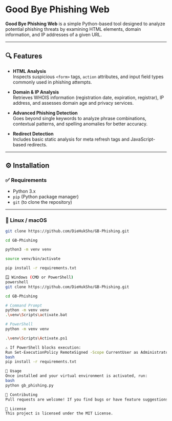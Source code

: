 # Good Bye Phishing Web

**Good Bye Phishing Web** is a simple Python-based tool designed to analyze potential phishing threats by examining HTML elements, domain information, and IP addresses of a given URL.

---

## 🔍 Features

- **HTML Analysis**  
  Inspects suspicious `<form>` tags, `action` attributes, and input field types commonly used in phishing attempts.

- **Domain & IP Analysis**  
  Retrieves WHOIS information (registration date, expiration, registrar), IP address, and assesses domain age and privacy services.

- **Advanced Phishing Detection**  
  Goes beyond single keywords to analyze phrase combinations, contextual patterns, and spelling anomalies for better accuracy.

- **Redirect Detection**  
  Includes basic static analysis for meta refresh tags and JavaScript-based redirects.

---

## ⚙️ Installation

### ✅ Requirements

- Python 3.x
- `pip` (Python package manager)
- `git` (to clone the repository)

---

### 🐧 Linux / macOS
```bash
git clone https://github.com/DieHukSho/GB-Phishing.git

cd GB-Phishing

python3 -m venv venv

source venv/bin/activate

pip install -r requirements.txt

🪟 Windows (CMD or PowerShell)
powershell
git clone https://github.com/DieHukSho/GB-Phishing.git

cd GB-Phishing

# Command Prompt
python -m venv venv
.\venv\Scripts\activate.bat

# PowerShell
python -m venv venv

.\venv\Scripts\Activate.ps1

⚠️ If PowerShell blocks execution:
Run Set-ExecutionPolicy RemoteSigned -Scope CurrentUser as Administrator.
bash
pip install -r requirements.txt

🚀 Usage
Once installed and your virtual environment is activated, run:
bash
python gb_phishing.py

🙌 Contributing
Pull requests are welcome! If you find bugs or have feature suggestions, feel free to open an issue or submit a PR.

📄 License
This project is licensed under the MIT License.
